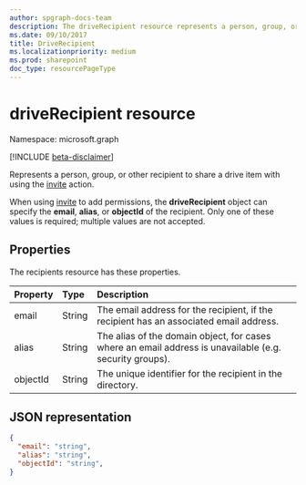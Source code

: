 ```yaml
---
author: spgraph-docs-team
description: The driveRecipient resource represents a person, group, or other recipient to share with using the invite action.
ms.date: 09/10/2017
title: DriveRecipient
ms.localizationpriority: medium
ms.prod: sharepoint
doc_type: resourcePageType
---
```


# driveRecipient resource

Namespace: microsoft.graph

[!INCLUDE [beta-disclaimer](../../includes/beta-disclaimer.md)]

Represents a person, group, or other recipient to share a drive item with using the [invite](../api/driveitem-invite.md) action.

When using [invite](../api/driveitem-invite.md) to add permissions, the **driveRecipient** object can specify the **email**, **alias**, or **objectId** of the recipient.
Only one of these values is required; multiple values are not accepted.

## Properties

The recipients resource has these properties.

| Property | Type   | Description                                                                                             |
| :------- | :----- | :------------------------------------------------------------------------------------------------------ |
| email    | String | The email address for the recipient, if the recipient has an associated email address.                  |
| alias    | String | The alias of the domain object, for cases where an email address is unavailable (e.g. security groups). |
| objectId | String | The unique identifier for the recipient in the directory.                                               |

## JSON representation

<!-- {
  "blockType": "resource",
  "@odata.type": "microsoft.graph.driveRecipient",
  "optionalProperties": ["alias", "objectId", "email"] } -->

```json
{
  "email": "string",
  "alias": "string",
  "objectId": "string",
}
```

<!--
{
  "type": "#page.annotation",
  "description": "Recipients resource defines a single recipient for the sharing invitation and permissions collection.",
  "keywords": "sharing,share,permissions,action.invite,invite,email",
  "section": "documentation",
  "tocPath": "Resources/Recipients",
  "suppressions": []
}
-->

